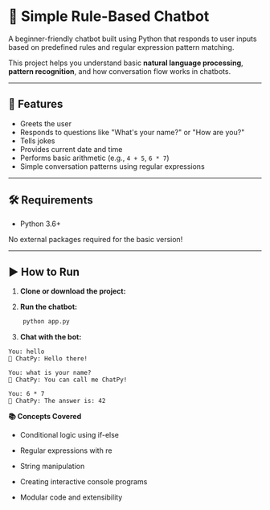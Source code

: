 # 🤖 Simple Rule-Based Chatbot

A beginner-friendly chatbot built using Python that responds to user inputs based on predefined rules and regular expression pattern matching.

This project helps you understand basic **natural language processing**, **pattern recognition**, and how conversation flow works in chatbots.

---

## 🚀 Features

- Greets the user
- Responds to questions like "What's your name?" or "How are you?"
- Tells jokes
- Provides current date and time
- Performs basic arithmetic (e.g., `4 + 5`, `6 * 7`)
- Simple conversation patterns using regular expressions

---

## 🛠️ Requirements

- Python 3.6+

No external packages required for the basic version!

---


## ▶️ How to Run

1. **Clone or download the project:**

2. **Run the chatbot:**
```bash
    python app.py
```

3. **Chat with the bot:**
```
You: hello
🤖 ChatPy: Hello there!

You: what is your name?
🤖 ChatPy: You can call me ChatPy!

You: 6 * 7
🤖 ChatPy: The answer is: 42
```

**📚 Concepts Covered**

- Conditional logic using if-else

- Regular expressions with re

- String manipulation

- Creating interactive console programs

- Modular code and extensibility

